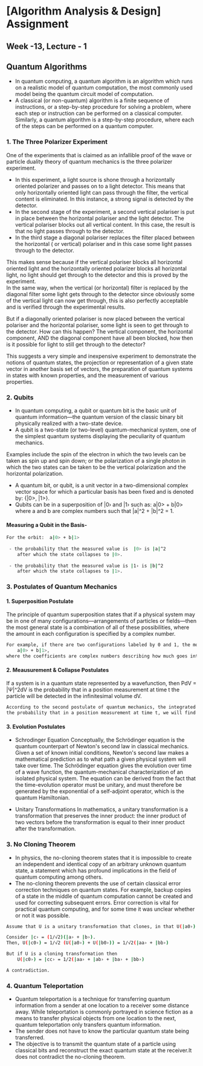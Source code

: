 
# [Algorithm Analysis & Design] Assignment
## Week -13, Lecture - 1

## Quantum Algorithms
 - In quantum computing, a quantum algorithm is an algorithm which runs on a realistic model of quantum computation, the most commonly used model being the quantum circuit model of computation.
 - A classical (or non-quantum) algorithm is a finite sequence of instructions, or a step-by-step procedure for solving a problem, where each step or instruction can be performed on a classical computer. Similarly, a quantum algorithm is a step-by-step procedure, where each of the steps can be performed on a quantum computer.

### 1. The Three Polarizer Experiment
One of the experiments that is claimed as an infallible proof of the wave or particle duality theory of quantum mechanics is the three polarizer experiment.
 
 - In this experiment, a light source is shone through a horizontally oriented polarizer and passes on to a light detector.  This means that only horizontally oriented light can pass through the filter, the vertical content is eliminated. In this instance, a strong signal is detected by the detector.
 - In the second stage of the experiment, a second vertical polariser is put in place between the horizontal polariser and the light detector. The vertical polariser blocks out all vertical content.  In this case, the result is that no light passes through to the detector.
 - In the third stage a diagonal polariser replaces the filter placed between the horizontal ( or vertical) polariser and in this case some light passes through to the detector.

 This makes sense because if the vertical polariser blocks all horizontal oriented light and the horizontally oriented polarizer blocks all horizontal light, no light should get through to the detector and this is proved by the experiment.  
 In the same way, when the vertical (or horizontal) filter is replaced by the diagonal filter some light gets through to the detector since obviously some of the vertical light can now get through, this is also perfectly acceptable and is verified through the experimental results.

But if a diagonally oriented polariser is now placed between the vertical polariser and the horizontal polariser, some light is seen to get through to the detector. How can this happen? The vertical component, the horizontal component, AND the diagonal component have all been blocked, how then is it possible for light to still get through to the detector?

This suggests a very simple and inexpensive experiment to demonstrate the notions of quantum states, the projection or representation of a given state vector in another basis set of vectors, the preparation of quantum systems in states with known properties, and the measurement of various properties.

### 2. Qubits

 - In quantum computing, a qubit or quantum bit is the basic unit of quantum information—the quantum version of the classic binary bit physically realized with a two-state device. 
 - A qubit is a two-state (or two-level) quantum-mechanical system, one of the simplest quantum systems displaying the peculiarity of quantum mechanics. 

Examples include the spin of the electron in which the two levels can be taken as spin up and spin down; or the polarization of a single photon in which the two states can be taken to be the vertical polarization and the horizontal polarization.

 - A quantum bit, or qubit, is a unit vector in a two-dimensional complex vector space for which a particular basis has been fixed and is denoted by:​ {|0>, |1>}.
 - Qubits can be in a superposition of |0› and |1› such as: a|0> + b|0> where a and b are complex numbers such that |a|^2 + |b|^2 = 1.
 
#### Measuring a Qubit in the Basis  ​- 

``` bash
For the orbit:  a|0> + b|1>
 
 - the probability that the measured value is  |0> is ​|a|^2 
    after which the state collapses to |0>.
 
 - the probability that the measured value is |1› is |b|^2 
    after which the state collapses to |1>.
```

### 3. Postulates of Quantum Mechanics

#### 1. Superposition Postulate
The principle of quantum superposition states that if a physical system may be in one of many configurations—arrangements of particles or fields—then the most general state is a combination of all of these possibilities, where the amount in each configuration is specified by a complex number.

``` bash
For example, if there are two configurations labeled by 0 and 1, the most general state would be
    a|0> + b|1>,  
where the coefficients are complex numbers describing how much goes into each configuration.
```
#### 2. Meausurement & Collapse Postulates
If a system is in a quantum state represented by a wavefunction, then PdV = |Ψ|^2dV is the probability that in a position measurement at time t the particle will be detected in
the infinitesimal volume dV.

``` bash
According to the second postulate of quantum mechanics, the integrated probability density can be interpreted as a 
the probability that in a position measurement at time t, we will find the particle anywhere in space.
```

#### 3. Evolution Postulates
 - Schrodinger Equation
Conceptually, the Schrödinger equation is the quantum counterpart of Newton's second law in classical mechanics. Given a set of known initial conditions, Newton's second law makes a mathematical prediction as to what path a given physical system will take over time. The Schrödinger equation gives the evolution over time of a wave function, the quantum-mechanical characterization of an isolated physical system. The equation can be derived from the fact that the time-evolution operator must be unitary, and must therefore be generated by the exponential of a self-adjoint operator, which is the quantum Hamiltonian.

 - Unitary Transformations
In mathematics, a unitary transformation is a transformation that preserves the inner product: the inner product of two vectors before the transformation is equal to their inner product after the transformation.


### 3. No Cloning Theorem
 - In physics, the no-cloning theorem states that it is impossible to create an independent and identical copy of an arbitrary unknown quantum state, a statement which has profound implications in the field of quantum computing among others.
 - The no-cloning theorem prevents the use of certain classical error correction techniques on quantum states. For example, backup copies of a state in the middle of quantum computation cannot be created and used for correcting subsequent errors. Error correction is vital for practical quantum computing, and for some time it was unclear whether or not it was possible.

``` bash
Assume that U is a unitary transformation that clones, in that U(|a0›) = |aa› for all quantum states |a›.​

Consider |c› = (1/√2)(|a› + |b›).​
Then, ​U(|c0›) = 1/√2 (U(|a0›) + U(|b0›)) = 1/√2(|aa› + |bb›)​

But if U is a cloning transformation then​
    U(|c0›) = |cc› = 1/2(|aa› + |ab› + |ba› + |bb›)​

A contradiction.
```

### 4. Quantum Teleportation
 - Quantum teleportation is a technique for transferring quantum information from a sender at one location to a receiver some distance away. While teleportation is commonly portrayed in science fiction as a means to transfer physical objects from one location to the next, quantum teleportation only transfers quantum information. 
 - The sender does not have to know the particular quantum state being transferred.
 - The objective is to transmit the quantum state of a particle using classical bits and reconstruct the exact quantum state at the receiver.​ It does not contradict the no-cloning theorem.

